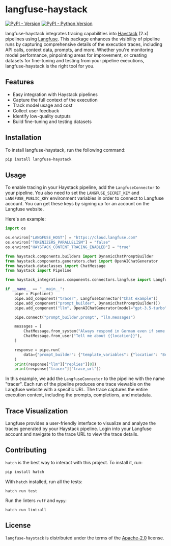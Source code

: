 # langfuse-haystack

[![PyPI - Version](https://img.shields.io/pypi/v/langfuse-haystack.svg)](https://pypi.org/project/langfuse-haystack)
[![PyPI - Python Version](https://img.shields.io/pypi/pyversions/langfuse-haystack.svg)](https://pypi.org/project/langfuse-haystack)

langfuse-haystack integrates tracing capabilities into [Haystack](https://github.com/deepset-ai/haystack) (2.x) pipelines using [Langfuse](https://langfuse.com/). This package enhances the visibility of pipeline runs by capturing comprehensive details of the execution traces, including API calls, context data, prompts, and more. Whether you're monitoring model performance, pinpointing areas for improvement, or creating datasets for fine-tuning and testing from your pipeline executions, langfuse-haystack is the right tool for you.
## Features

- Easy integration with Haystack pipelines
- Capture the full context of the execution
- Track model usage and cost
- Collect user feedback
- Identify low-quality outputs
- Build fine-tuning and testing datasets

## Installation

To install langfuse-haystack, run the following command:

```sh
pip install langfuse-haystack
```

## Usage

To enable tracing in your Haystack pipeline, add the `LangfuseConnector` to your pipeline.
You also need to set the `LANGFUSE_SECRET_KEY` and `LANGFUSE_PUBLIC_KEY` environment variables in order to connect to Langfuse account.
You can get these keys by signing up for an account on the Langfuse website.

Here's an example:

```python
import os

os.environ["LANGFUSE_HOST"] = "https://cloud.langfuse.com"
os.environ["TOKENIZERS_PARALLELISM"] = "false"
os.environ["HAYSTACK_CONTENT_TRACING_ENABLED"] = "true"

from haystack.components.builders import DynamicChatPromptBuilder
from haystack.components.generators.chat import OpenAIChatGenerator
from haystack.dataclasses import ChatMessage
from haystack import Pipeline

from haystack_integrations.components.connectors.langfuse import LangfuseConnector

if __name__ == "__main__":
    pipe = Pipeline()
    pipe.add_component("tracer", LangfuseConnector("Chat example"))
    pipe.add_component("prompt_builder", DynamicChatPromptBuilder())
    pipe.add_component("llm", OpenAIChatGenerator(model="gpt-3.5-turbo"))

    pipe.connect("prompt_builder.prompt", "llm.messages")

    messages = [
        ChatMessage.from_system("Always respond in German even if some input data is in other languages."),
        ChatMessage.from_user("Tell me about {{location}}"),
    ]

    response = pipe.run(
        data={"prompt_builder": {"template_variables": {"location": "Berlin"}, "prompt_source": messages}}
    )
    print(response["llm"]["replies"][0])
    print(response["tracer"]["trace_url"])
```

In this example, we add the `LangfuseConnector` to the pipeline with the name "tracer". Each run of the pipeline produces one trace viewable on the Langfuse website with a specific URL. The trace captures the entire execution context, including the prompts, completions, and metadata.

## Trace Visualization

Langfuse provides a user-friendly interface to visualize and analyze the traces generated by your Haystack pipeline. Login into your Langfuse account and navigate to the trace URL to view the trace details.

## Contributing

`hatch` is the best way to interact with this project. To install it, run:
```sh
pip install hatch
```

With `hatch` installed, run all the tests:
```
hatch run test
```

Run the linters `ruff` and `mypy`:
```
hatch run lint:all
```

## License

`langfuse-haystack` is distributed under the terms of the [Apache-2.0](https://spdx.org/licenses/Apache-2.0.html) license.
